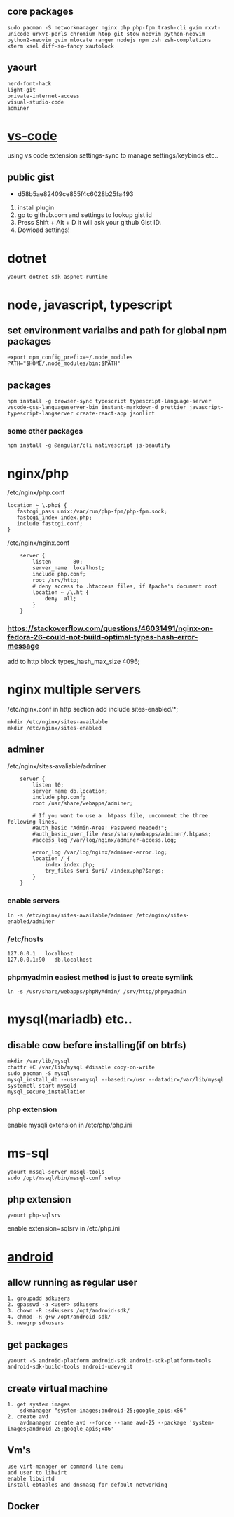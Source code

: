 ## core packages
```
sudo pacman -S networkmanager nginx php php-fpm trash-cli gvim rxvt-unicode urxvt-perls chromium htop git stow neovim python-neovim python2-neovim gvim mlocate ranger nodejs npm zsh zsh-completions xterm xsel diff-so-fancy xautolock
```
## yaourt
```
nerd-font-hack
light-git
private-internet-access
visual-studio-code
adminer

```
# [vs-code](https://marketplace.visualstudio.com/items?itemName=Shan.code-settings-sync)
   using vs code extension settings-sync to manage settings/keybinds etc..
## public gist
   * d58b5ae82409ce855f4c6028b25fa493
1. install plugin
2. go to github.com and settings to lookup gist id
3. Press Shift + Alt + D it will ask your github Gist ID.
4. Dowload settings!

# dotnet
```
yaourt dotnet-sdk aspnet-runtime
```
# node, javascript, typescript
## set environment varialbs and path for global npm packages
    export npm_config_prefix=~/.node_modules
    PATH="$HOME/.node_modules/bin:$PATH"
## packages
```
npm install -g browser-sync typescript typescript-language-server vscode-css-languageserver-bin instant-markdown-d prettier javascript-typescript-langserver create-react-app jsonlint
```
### some other packages
```
npm install -g @angular/cli nativescript js-beautify
```

# nginx/php
/etc/nginx/php.conf
```
location ~ \.php$ {
   fastcgi_pass unix:/var/run/php-fpm/php-fpm.sock;
   fastcgi_index index.php;
   include fastcgi.conf;
}
```
/etc/nginx/nginx.conf
```
    server {
        listen       80;
        server_name  localhost;
        include php.conf;
        root /srv/http;
        # deny access to .htaccess files, if Apache's document root
        location ~ /\.ht {
            deny  all;
        }
    }
```
### https://stackoverflow.com/questions/46031491/nginx-on-fedora-26-could-not-build-optimal-types-hash-error-message
add to http block
types_hash_max_size                4096;

# nginx multiple servers
/etc/nginx.conf in http section add 
include sites-enabled/*;

```
mkdir /etc/nginx/sites-available
mkdir /etc/nginx/sites-enabled
```
## adminer
/etc/nginx/sites-avaliable/adminer
```
	server {
		listen 90;
		server_name db.location;
		include php.conf;
		root /usr/share/webapps/adminer;

		# If you want to use a .htpass file, uncomment the three following lines.
		#auth_basic "Admin-Area! Password needed!";
		#auth_basic_user_file /usr/share/webapps/adminer/.htpass;
		#access_log /var/log/nginx/adminer-access.log;

		error_log /var/log/nginx/adminer-error.log;
		location / {
			index index.php;
			try_files $uri $uri/ /index.php?$args;
		}
	}
```
### enable servers
```
ln -s /etc/nginx/sites-available/adminer /etc/nginx/sites-enabled/adminer
```
### /etc/hosts
```
127.0.0.1   localhost
127.0.0.1:90   db.localhost
```

### phpmyadmin easiest method is just to create symlink
```
ln -s /usr/share/webapps/phpMyAdmin/ /srv/http/phpmyadmin
```
# mysql(mariadb) etc..
## disable cow before installing(if on btrfs)
```
mkdir /var/lib/mysql
chattr +C /var/lib/mysql #disable copy-on-write
sudo pacman -S mysql
mysql_install_db --user=mysql --basedir=/usr --datadir=/var/lib/mysql
systemctl start mysqld
mysql_secure_installation
```
### php extension
enable mysqli extension in /etc/php/php.ini

# ms-sql
```
yaourt mssql-server mssql-tools
sudo /opt/mssql/bin/mssql-conf setup
```
## php extension
```
yaourt php-sqlsrv
```
enable extension=sqlsrv in /etc/php.ini

# [android](https://wiki.archlinux.org/index.php/android#Android_development)
## allow running as regular user
    1. groupadd sdkusers
    2. gpasswd -a <user> sdkusers
    3. chown -R :sdkusers /opt/android-sdk/
    4. chmod -R g+w /opt/android-sdk/
    5. newgrp sdkusers
## get packages
    yaourt -S android-platform android-sdk android-sdk-platform-tools android-sdk-build-tools android-udev-git
## create virtual machine
    1. get system images
        sdkmanager "system-images;android-25;google_apis;x86"
    2. create avd
        avdmanager create avd --force --name avd-25 --package 'system-images;android-25;google_apis;x86'
## Vm's
    use virt-manager or command line qemu
    add user to libvirt 
    enable libvirtd
    install ebtables and dnsmasq for default networking

## Docker

